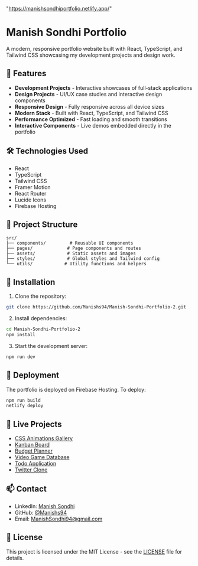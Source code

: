 "https://manishsondhiportfolio.netlify.app/"

# Manish Sondhi Portfolio

A modern, responsive portfolio website built with React, TypeScript, and Tailwind CSS showcasing my development projects and design work.

## 🚀 Features

- **Development Projects** - Interactive showcases of full-stack applications
- **Design Projects** - UI/UX case studies and interactive design components
- **Responsive Design** - Fully responsive across all device sizes
- **Modern Stack** - Built with React, TypeScript, and Tailwind CSS
- **Performance Optimized** - Fast loading and smooth transitions
- **Interactive Components** - Live demos embedded directly in the portfolio

## 🛠️ Technologies Used

- React
- TypeScript
- Tailwind CSS
- Framer Motion
- React Router
- Lucide Icons
- Firebase Hosting

## 📁 Project Structure

```
src/
├── components/         # Reusable UI components
├── pages/             # Page components and routes
├── assets/            # Static assets and images
├── styles/            # Global styles and Tailwind config
└── utils/            # Utility functions and helpers
```

## 🔧 Installation

1. Clone the repository:
```bash
git clone https://github.com/Manishs94/Manish-Sondhi-Portfolio-2.git
```

2. Install dependencies:
```bash
cd Manish-Sondhi-Portfolio-2
npm install
```

3. Start the development server:
```bash
npm run dev
```

## 🚀 Deployment

The portfolio is deployed on Firebase Hosting. To deploy:

```bash
npm run build
netlify deploy
```

## 📱 Live Projects

- [CSS Animations Gallery](https://animations-a7d93.web.app/)
- [Kanban Board](https://kanban-fire-be71d.web.app/)
- [Budget Planner](https://61f0efec215e813c8ff08265--hardcore-roentgen-8b2667.netlify.app/)
- [Video Game Database](https://ng-video-game-db.web.app/)
- [Todo Application](https://todo-cda1b8.netlify.app/)
- [Twitter Clone](https://twitter-clone-83a92.firebaseapp.com/)

## 📫 Contact

- LinkedIn: [Manish Sondhi](https://www.linkedin.com/in/manish-sondhi-2b3bb2217/)
- GitHub: [@Manishs94](https://github.com/Manishs94)
- Email: ManishSondhi94@gmail.com

## 📄 License

This project is licensed under the MIT License - see the [LICENSE](LICENSE) file for details.